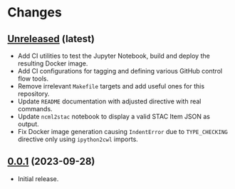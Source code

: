 Changes
=========

[Unreleased](https://github.com/crim-ca/ncml2stac/tree/master) (latest)
------------------------------------------------------------------------------------------------------------------

- Add CI utilities to test the Jupyter Notebook, build and deploy the resulting Docker image.
- Add CI configurations for tagging and defining various GitHub control flow tools.
- Remove irrelevant `Makefile` targets and add useful ones for this repository.
- Update `README` documentation with adjusted directive with real commands.
- Update `ncml2stac` notebook to display a valid STAC Item JSON as output.
- Fix Docker image generation causing `IndentError` due to `TYPE_CHECKING` directive only using `ipython2cwl` imports.

[0.0.1](https://github.com/crim-ca/ncml2stac/tree/0.0.1) (2023-09-28)
------------------------------------------------------------------------------------------------------------------

- Initial release.
